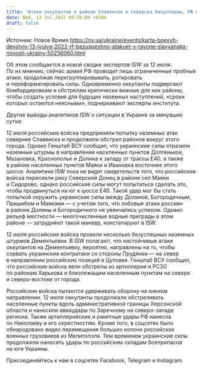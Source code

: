 ```yaml
---
title: "Атаки оккупантов в районе Славянска и Северска безуспешны, РФ перегруппировывает войска — карта боевых действий"
date: Wed, 13 Jul 2022 08:56:00 +0300
draft: false
---
```

Источник: Новое Время https://nv.ua/ukraine/events/karta-boevyh-deystviy-13-iyulya-2022-rf-bezuspeshno-atakuet-v-rayone-slavyanska-novosti-ukrainy-50256060.html


 Об этом сообщается в новой сводке экспертов ISW за 12 июля. По их мнению, сейчас армия РФ проводит лишь ограниченные пробные атаки, продолжая перегруппировывать, ротировать и переформатировать силы. Одновременно оккупанты подвергают бомбардировкам и обстрелам критически важные для них районы, чтобы создать условия для будущих наземных наступлений, «сроки которых остаются неясными», подчеркивают эксперты института.

Другие выводы аналитиков ISW о ситуации в Украине за минувшие сутки:

 12 июля российские войска предприняли попытку наземных атак севернее Славянска и продолжили обстрел районов вокруг этого города. Однако Генштаб ВСУ сообщил, что украинские силы отразили наземные штурмы в направлении населенных пунктов Долгенькое, Мазановка, Краснополье и Долина к западу от трассы Е40, а также в районе населенных пунктов Маяки и Ивановка восточнее этого шоссе. Аналитики ISW пока не видят свидетельств того, что российские войска пересекли реку Северский Донец в районе сел Маяки и Сидорово, однако российские силы могут попытаться сделать это, чтобы продвинуться на юг к шоссе E40. Такой удар мог бы стать попыткой окружить украинские силы между Долиной, Богородичным, Пришибом и Маяками — с учетом того, что лобовые атаки россиян в районе Долины и Богородичного не увенчались успехом. Однако рельеф местности — многочисленные водные преграды в этом районе — затрудняют такой маневр, констатируют в ISW.

 12 июля российские войска провели несколько безуспешных наземных штурмов Дементьевки. В ISW полагают, что настойчивые атаки оккупантов на Дементьевку, вероятно, направлены на то, чтобы сорвать украинские контратаки со стороны Прудянки — на север в направлении российских позиций в Цуповке. Генштаб ВСУ сообщил, что российские войска вели обстрелы из артиллерии и РСЗО по районам Харькова и близлежащим населенным пунктам на севере и северо-востоке от города.

Российские войска пытаются удерживать оборону на южном направлении. 12 июля оккупанты продолжали обстреливать населенные пункты вдоль административной границы Херсонской области и наносили авиаудары по Заречному на северо-западе региона. Также артиллерийские и ракетные удары РФ нанесла по Николаеву и его окрестностям. Кроме того, в соцсетях было обнародовано видео перемещения больших колонн российских военных грузовиков из Мелитополя. Тем временем украинские силы продолжили наносить удары по российским складам боеприпасов на юге Украины.

Присоединяйтесь к нам в соцсетях Facebook, Telegram и Instagram.
